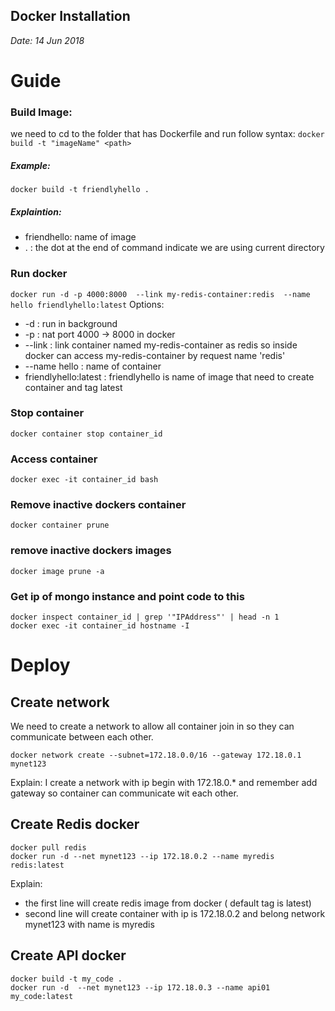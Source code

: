 ## Docker Installation

*Date: 14 Jun 2018*



# Guide
### Build Image:
we need to cd to the folder that has Dockerfile and run follow syntax:
`docker build -t "imageName" <path>`

##### Example:
`docker build -t friendlyhello .`
##### Explaintion:
+ friendhello: name of image
+ . : the dot at the end of command indicate we are using current directory
### Run docker
`docker run -d -p 4000:8000  --link my-redis-container:redis  --name hello friendlyhello:latest`
Options:
+ -d : run in background
+ -p : nat port 4000 -> 8000 in docker
+ --link : link container named my-redis-container as redis so inside docker can access my-redis-container by request name 'redis'
+ --name hello : name of container
+ friendlyhello:latest : friendlyhello is name of image that need to create container and tag latest

### Stop container 

`docker container stop container_id`
### Access container  
`docker exec -it container_id bash`
### Remove inactive dockers container
`docker container prune`
### remove inactive dockers images
`docker image prune -a`
### Get ip of mongo instance and point code to this

```
docker inspect container_id | grep '"IPAddress"' | head -n 1
docker exec -it container_id hostname -I
```

# Deploy 
## Create network
We need to create a network to allow all container join in so they can communicate between each other.

`docker network create --subnet=172.18.0.0/16 --gateway 172.18.0.1 mynet123`

Explain: I create a network with ip begin with 172.18.0.* and remember add gateway so container can communicate wit each other.


## Create Redis docker 
```
docker pull redis
docker run -d --net mynet123 --ip 172.18.0.2 --name myredis redis:latest
```

Explain: 
+ the first line will create redis image from docker ( default tag is latest)
+ second line will create container with ip is 172.18.0.2 and belong network mynet123 with name is myredis

## Create API docker
```
docker build -t my_code .
docker run -d  --net mynet123 --ip 172.18.0.3 --name api01 my_code:latest
```

